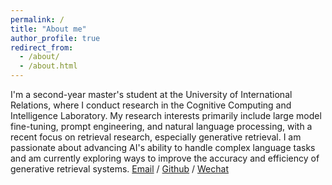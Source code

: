 ```yaml
---
permalink: /
title: "About me"
author_profile: true
redirect_from: 
  - /about/
  - /about.html
---
```


I'm a second-year master's student at the University of International Relations, where I conduct research in the Cognitive Computing and Intelligence Laboratory. My research interests primarily include large model fine-tuning, prompt engineering, and natural language processing, with a recent focus on retrieval research, especially generative retrieval. I am passionate about advancing AI's ability to handle complex language tasks and am currently exploring ways to improve the accuracy and efficiency of generative retrieval systems.
[Email](mailto:wyliyingxu@163.com) / [Github](https://github.com/isaacli2000) / [Wechat](../images/wechat.jpg) 
